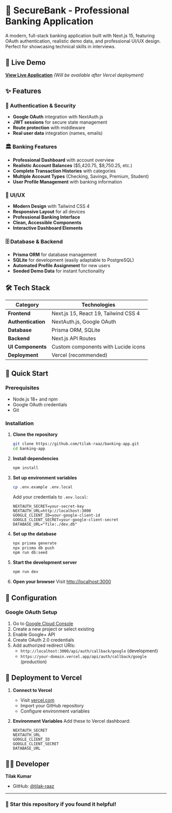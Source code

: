 # 🏦 SecureBank - Professional Banking Application

A modern, full-stack banking application built with Next.js 15, featuring OAuth authentication, realistic demo data, and professional UI/UX design. Perfect for showcasing technical skills in interviews.

## 🚀 Live Demo

**[View Live Application](https://your-deployed-url.vercel.app)** _(Will be available after Vercel deployment)_

## ✨ Features

### 🔐 Authentication & Security

- **Google OAuth** integration with NextAuth.js
- **JWT sessions** for secure state management
- **Route protection** with middleware
- **Real user data** integration (names, emails)

### 🏛️ Banking Features

- **Professional Dashboard** with account overview
- **Realistic Account Balances** ($5,420.75, $8,750.25, etc.)
- **Complete Transaction Histories** with categories
- **Multiple Account Types** (Checking, Savings, Premium, Student)
- **User Profile Management** with banking information

### 🎨 UI/UX

- **Modern Design** with Tailwind CSS 4
- **Responsive Layout** for all devices
- **Professional Banking Interface**
- **Clean, Accessible Components**
- **Interactive Dashboard Elements**

### 🗄️ Database & Backend

- **Prisma ORM** for database management
- **SQLite** for development (easily adaptable to PostgreSQL)
- **Automated Profile Assignment** for new users
- **Seeded Demo Data** for instant functionality

## 🛠️ Tech Stack

| Category           | Technologies                         |
| ------------------ | ------------------------------------ |
| **Frontend**       | Next.js 15, React 19, Tailwind CSS 4 |
| **Authentication** | NextAuth.js, Google OAuth            |
| **Database**       | Prisma ORM, SQLite                   |
| **Backend**        | Next.js API Routes                   |
| **UI Components**  | Custom components with Lucide icons  |
| **Deployment**     | Vercel (recommended)                 |

## 🚀 Quick Start

### Prerequisites

- Node.js 18+ and npm
- Google OAuth credentials
- Git

### Installation

1. **Clone the repository**

   ```bash
   git clone https://github.com/tilak-raaz/banking-app.git
   cd banking-app
   ```

2. **Install dependencies**

   ```bash
   npm install
   ```

3. **Set up environment variables**

   ```bash
   cp .env.example .env.local
   ```

   Add your credentials to `.env.local`:

   ```env
   NEXTAUTH_SECRET=your-secret-key
   NEXTAUTH_URL=http://localhost:3000
   GOOGLE_CLIENT_ID=your-google-client-id
   GOOGLE_CLIENT_SECRET=your-google-client-secret
   DATABASE_URL="file:./dev.db"
   ```

4. **Set up the database**

   ```bash
   npx prisma generate
   npx prisma db push
   npm run db:seed
   ```

5. **Start the development server**

   ```bash
   npm run dev
   ```

6. **Open your browser**
   Visit [http://localhost:3000](http://localhost:3000)

## 🔧 Configuration

### Google OAuth Setup

1. Go to [Google Cloud Console](https://console.cloud.google.com/)
2. Create a new project or select existing
3. Enable Google+ API
4. Create OAuth 2.0 credentials
5. Add authorized redirect URIs:
   - `http://localhost:3000/api/auth/callback/google` (development)
   - `https://your-domain.vercel.app/api/auth/callback/google` (production)

## 🚀 Deployment to Vercel

1. **Connect to Vercel**

   - Visit [vercel.com](https://vercel.com)
   - Import your GitHub repository
   - Configure environment variables

2. **Environment Variables**
   Add these to Vercel dashboard:
   ```
   NEXTAUTH_SECRET
   NEXTAUTH_URL
   GOOGLE_CLIENT_ID
   GOOGLE_CLIENT_SECRET
   DATABASE_URL
   ```

## 👨‍💻 Developer

**Tilak Kumar**

- GitHub: [@tilak-raaz](https://github.com/tilak-raaz)

---

### 🌟 Star this repository if you found it helpful!
